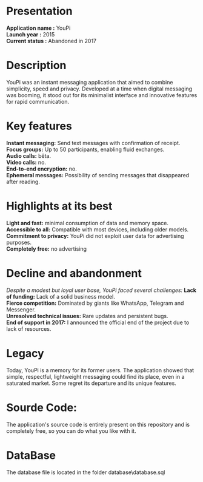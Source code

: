 # Presentation  
**Application name :** YouPi  
**Launch year :** 2015  
**Current status :** Abandoned in 2017


# Description 
YouPi was an instant messaging application that aimed to combine simplicity, speed and privacy. Developed at a time when digital messaging was booming, it stood out for its minimalist interface and innovative features for rapid communication.

# Key features
**Instant messaging:** Send text messages with confirmation of receipt.  
**Focus groups:** Up to 50 participants, enabling fluid exchanges.  
**Audio calls:** bêta.  
**Video calls:** no.  
**End-to-end encryption:** no.  
**Ephemeral messages:** Possibility of sending messages that disappeared after reading.  

# Highlights at its best
**Light and fast:** minimal consumption of data and memory space.  
**Accessible to all:** Compatible with most devices, including older models.  
**Commitment to privacy:** YouPi did not exploit user data for advertising purposes.  
**Completely free:** no advertising  

# Decline and abandonment
*Despite a modest but loyal user base, YouPi faced several challenges:*
**Lack of funding:** Lack of a solid business model.  
**Fierce competition:** Dominated by giants like WhatsApp, Telegram and Messenger.  
**Unresolved technical issues:** Rare updates and persistent bugs.  
**End of support in 2017:** I announced the official end of the project due to lack of resources.  

# Legacy
Today, YouPi is a memory for its former users. The application showed that simple, respectful, lightweight messaging could find its place, even in a saturated market. Some regret its departure and its unique features.

# Sourde Code:
The application's source code is entirely present on this repository and is completely free, so you can do what you like with it.

# DataBase
The database file is located in the folder database\database.sql
